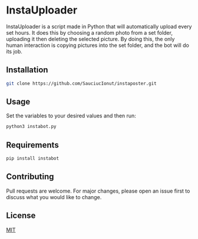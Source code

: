 # InstaUploader

InstaUploader is a script made in Python that will automatically upload every set hours. It does this by choosing a random photo from a set folder, uploading it then deleting the selected picture. By doing this, the only human interaction is copying pictures into the set folder, and the bot will do its job.

## Installation
```bash
git clone https://github.com/SauciucIonut/instaposter.git
```

## Usage
Set the variables to your desired values and then run:
```bash
python3 instabot.py
```
## Requirements
```bash
pip install instabot
```
## Contributing
Pull requests are welcome. For major changes, please open an issue first to discuss what you would like to change.

## License
[MIT](https://choosealicense.com/licenses/mit/)